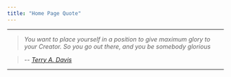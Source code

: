 ```yaml
---
title: "Home Page Quote"
---
```


---

> _You want to place yourself in a position to give maximum glory to your Creator. So you go out there, and you be somebody glorious_

> -- _[Terry A. Davis](https://en.wikipedia.org/wiki/Terry_A._Davis)_

---

